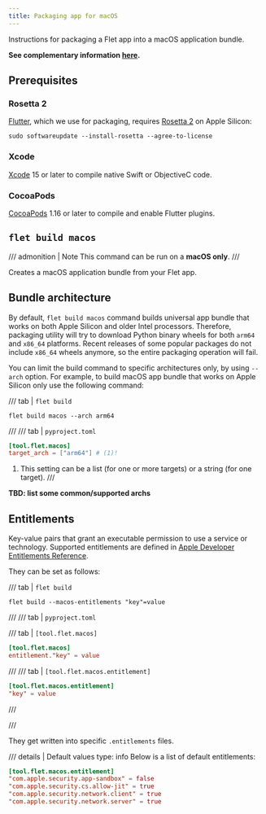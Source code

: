 ```yaml
---
title: Packaging app for macOS
---
```


Instructions for packaging a Flet app into a macOS application bundle.

**See complementary information [here](index.md).**

## Prerequisites

### Rosetta 2

[Flutter](https://flutter.dev), which we use for packaging,
requires [Rosetta 2](https://support.apple.com/en-us/HT211861) on Apple Silicon:
```
sudo softwareupdate --install-rosetta --agree-to-license
```

### Xcode

[Xcode](https://developer.apple.com/xcode/) 15 or later to compile native Swift or ObjectiveC code.

### CocoaPods

[CocoaPods](https://cocoapods.org/) 1.16 or later to compile and enable Flutter plugins.

## <code class="doc-symbol doc-symbol-command"></code> `flet build macos`

/// admonition | Note
This command can be run on a **macOS only**.
///

Creates a macOS application bundle from your Flet app.

## Bundle architecture

By default, `flet build macos` command builds universal app bundle that works on both
Apple Silicon and older Intel processors. Therefore, packaging utility will try to download
Python binary wheels for both `arm64` and `x86_64` platforms. Recent releases
of some popular packages do not include `x86_64` wheels anymore, so the entire packaging operation will fail.

You can limit the build command to specific architectures only, by using `--arch` option.
For example, to build macOS app bundle that works on Apple Silicon only use the following command:

/// tab | `flet build`
```
flet build macos --arch arm64
```
///
/// tab | `pyproject.toml`
```toml
[tool.flet.macos]
target_arch = ["arm64"] # (1)!
```

1. This setting can be a list (for one or more targets) or a string (for one target).
///

**TBD: list some common/supported archs**

## Entitlements

Key-value pairs that grant an executable permission to use a service or technology. 
Supported entitlements are defined in [Apple Developer Entitlements Reference](https://developer.apple.com/documentation/bundleresources/entitlements).

They can be set as follows:

/// tab | `flet build`
```
flet build --macos-entitlements "key"=value
```
///
/// tab | `pyproject.toml`

/// tab | `[tool.flet.macos]`
```toml
[tool.flet.macos]
entitlement."key" = value
```
///
/// tab | `[tool.flet.macos.entitlement]`
```toml
[tool.flet.macos.entitlement]
"key" = value
```
///

///

They get written into specific `.entitlements` files.

/// details | Default values
    type: info
Below is a list of default entitlements:

```toml
[tool.flet.macos.entitlement]
"com.apple.security.app-sandbox" = false
"com.apple.security.cs.allow-jit" = true
"com.apple.security.network.client" = true
"com.apple.security.network.server" = true
```
